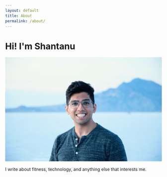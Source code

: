 ```yaml
---
layout: default
title: About
permalink: /about/
---
```

# Hi! I'm Shantanu
![Me](/assets/images/me.jpg)

I write about fitness, technology, and anything else that interests me. 

